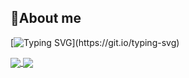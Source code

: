 ## 👋About me
[![Typing SVG](https://readme-typing-svg.demolab.com?font=Consolas&weight=600&duration=3000&pause=1000&color=F7B41E&vCenter=true&random=true&width=435&lines=Hi!+I'm+a+backend+engineer.)](https://git.io/typing-svg)

<a href="https://github.com/anuraghazra/github-readme-stats">
  <img height=200 style="height: 200px" align="center" src="https://github-readme-stats.vercel.app/api?username=Lcwei-0708&show_icons=true&theme=gruvbox&bg_color=FAEED438&rank_icon=percentile&card_width=320&card_height=200" />
</a>
<a href="https://github.com/anuraghazra/convoychat">
  <img height=200 style="height: 200px" align="center" src="https://github-readme-stats.vercel.app/api/top-langs?username=Lcwei-0708&show_icons=true&theme=gruvbox&bg_color=FAEED438&layout=compact&langs_count=8&card_width=350 />
</a>

<picture>
  <source media="(prefers-color-scheme: dark)" srcset="https://raw.githubusercontent.com/Lcwei-0708/Lcwei-0708/main/dist/github-snake-dark.svg" />
  <img alt="GitHub Snake" src="https://raw.githubusercontent.com/Lcwei-0708/Lcwei-0708/main/dist/github-snake.svg" />
</picture>
